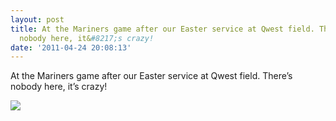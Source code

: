 ```yaml
---
layout: post
title: At the Mariners game after our Easter service at Qwest field. There&#8217;s
  nobody here, it&#8217;s crazy!
date: '2011-04-24 20:08:13'
---
```


At the Mariners game after our Easter service at Qwest field. There’s
nobody here, it’s crazy!

![](http://24.media.tumblr.com/tumblr_lk6amlXrkH1qzpdrho1_1280.jpg)
